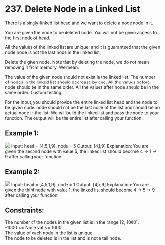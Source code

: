 # 237. Delete Node in a Linked List      
  
There is a singly-linked list head and we want to delete a node node in it.  

You are given the node to be deleted node. You will not be given access to the first node of head.
   
All the values of the linked list are unique, and it is guaranteed that the given node node is not the last node in the linked list.

Delete the given node. Note that by deleting the node, we do not mean removing it from memory. We mean:

The value of the given node should not exist in the linked list.
The number of nodes in the linked list should decrease by one.
All the values before node should be in the same order.
All the values after node should be in the same order.
Custom testing:

For the input, you should provide the entire linked list head and the node to be given node. node should not be the last node of the list and should be an actual node in the list.
We will build the linked list and pass the node to your function.
The output will be the entire list after calling your function.
 

## Example 1:    
<img src="https://assets.leetcode.com/uploads/2020/09/01/node1.jpg" />
Input: head = [4,5,1,9], node = 5     
Output: [4,1,9]         
Explanation: You are given the second node with value 5, the linked list should become 4 -> 1 -> 9 after calling your function.     
       
## Example 2:     
<img src="https://assets.leetcode.com/uploads/2020/09/01/node2.jpg" />
Input: head = [4,5,1,9], node = 1    
Output: [4,5,9]       
Explanation: You are given the third node with value 1, the linked list should become 4 -> 5 -> 9 after calling your function.      
 

## Constraints:      
          
The number of the nodes in the given list is in the range [2, 1000].      
-1000 <= Node.val <= 1000         
The value of each node in the list is unique.        
The node to be deleted is in the list and is not a tail node.          
